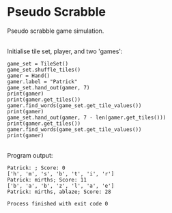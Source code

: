 # Pseudo Scrabble
Pseudo scrabble game simulation.

<br>
Initialise tile set, player, and two 'games':

	game_set = TileSet()
	game_set.shuffle_tiles()
	gamer = Hand()
	gamer.label = "Patrick"
	game_set.hand_out(gamer, 7)
	print(gamer)
	print(gamer.get_tiles())
	gamer.find_words(game_set.get_tile_values())
	print(gamer)
	game_set.hand_out(gamer, 7 - len(gamer.get_tiles()))
	print(gamer.get_tiles())
	gamer.find_words(game_set.get_tile_values())
	print(gamer)

<br>
Program output:

	Patrick: ; Score: 0
	['h', 'm', 's', 'b', 't', 'i', 'r']
	Patrick: mirths; Score: 11
	['b', 'a', 'b', 'z', 'l', 'a', 'e']
	Patrick: mirths, ablaze; Score: 28

	Process finished with exit code 0



